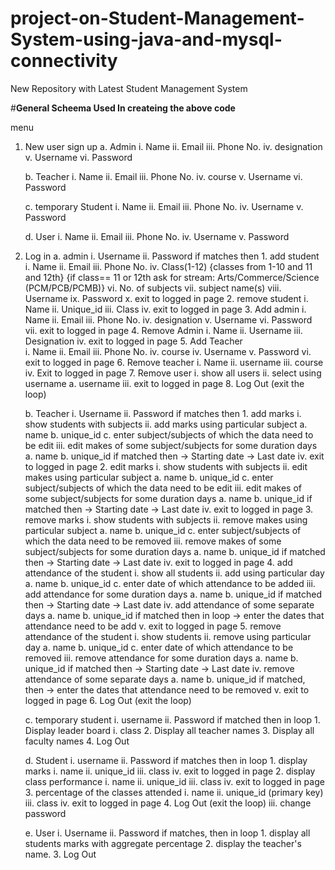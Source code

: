 # project-on-Student-Management-System-using-java-and-mysql-connectivity
New Repository with Latest Student Management System

#**General Scheema Used In createing the above code**

menu
1. New user sign up
    a. Admin
        i. Name
        ii. Email
        iii. Phone No.
        iv. designation
        v. Username
        vi. Password

    b. Teacher
        i. Name
        ii. Email
        iii. Phone No.
        iv. course
        v. Username
        vi. Password

    c. temporary Student
        i. Name
        ii. Email
        iii. Phone No.
        iv. Username
        v. Password

    d. User
        i. Name
        ii. Email
        iii. Phone No.
        iv. Username
        v. Password

 
2. Log in
   a. admin
       i. Username
       ii. Password
		if matches then
			1. add student
				i. Name
        			ii. Email
        			iii. Phone No.
				iv. Class(1-12)			{classes from 1-10 and 11 and 12th} {if class== 11 or 12th ask for stream: Arts/Commerce/Science (PCM/PCB/PCMB)}
				vi. No. of subjects
				vii. subject name(s)
        			viii. Username
        			ix. Password
				x. exit to logged in page
			2. remove student
				i. Name
				ii. Unique_id
				iii. Class
				iv. exit to logged in page
			3. Add admin
        			i. Name
        			ii. Email
        			iii. Phone No.
        			iv. designation
        			v. Username
        			vi. Password
				vii. exit to logged in page
			4. Remove Admin
				i. Name
				ii. Username
				iii. Designation
				iv. exit to logged in page
			5. Add Teacher      
				i. Name
        			ii. Email
        			iii. Phone No.
        			iv. course
        			iv. Username
        			v. Password
				vi. exit to logged in page
			6. Remove teacher
				i. Name
				ii. username
				iii. course
				iv. Exit to logged in page
			7. Remove user
				i. show all users
				ii. select using username
					a. username
				iii. exit to logged in page
			8.  Log Out (exit the loop)

   b. Teacher
       i. Username
       ii. Password
		if matches then
			1. add marks
				i. show students with subjects
				ii. add marks using particular subject
					a. name
					b. unique_id
					c. enter subject/subjects of which the data need to be edit
				iii. edit makes of some subject/subjects for some duration days
					a. name
					b. unique_id
						if matched then
							-> Starting date
							-> Last date
				iv. exit to logged in page
			2. edit marks
				i. show students with subjects
				ii. edit makes using particular subject
					a. name
					b. unique_id
					c. enter subject/subjects of which the data need to be edit
				iii. edit makes of some subject/subjects for some duration days
					a. name
					b. unique_id
						if matched then
							-> Starting date
							-> Last date
				iv. exit to logged in page
			3. remove marks
				i. show students with subjects
				ii. remove makes using particular subject
					a. name
					b. unique_id
					c. enter subject/subjects of which the data need to be removed
				iii. remove makes of some subject/subjects for some duration days
					a. name
					b. unique_id
						if matched then
							-> Starting date
							-> Last date
				iv. exit to logged in page
			4. add attendance of the student
				i. show all students
				ii. add using particular day
					a. name
					b. unique_id
					c. enter date of which attendance to be added
				iii. add attendance for some duration days
					a. name
					b. unique_id
						if matched then
							-> Starting date
							-> Last date
				iv. add attendance of some separate days
					a. name
					b. unique_id
						if matched then in loop
							-> enter the dates that attendance need to be add
				v. exit to logged in page
			5. remove attendance of the student
				i. show students
				ii. remove using particular day
					a. name
					b. unique_id
					c. enter date of which attendance to be removed
				iii. remove attendance for some duration days
					a. name
					b. unique_id
						if matched then
							-> Starting date
							-> Last date
				iv. remove attendance of some separate days
					a. name
					b. unique_id
						if matched, then
							-> enter the dates that attendance need to be removed
				v. exit to logged in page
			6.  Log Out (exit the loop)

   c. temporary student
	i. username
	ii. Password
		if matched then in loop
			1. Display leader board
				i. class
			2. Display all teacher names
			3. Display all faculty names
			4. Log Out

   d. Student
        i. username
        ii. Password
		if matches then in loop
			1. display marks
				i. name
				ii. unique_id
				iii. class
				iv. exit to logged in page
			2. display class performance
				i. name
				ii. unique_id
				iii. class
				iv. exit to logged in page
			3. percentage of the classes attended
				i. name
				ii. unique_id (primary key) 
				iii. class
				iv. exit to logged in page
			4.  Log Out (exit the loop)
	iii. change password

   e. User
       i. Username
       ii. Password
		if matches, then in loop
			1. display all students marks with aggregate percentage
			2. display the teacher's name.
			3. Log Out
